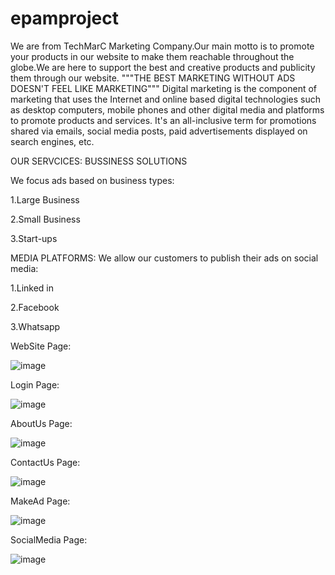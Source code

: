 # epamproject

We are from TechMarC Marketing Company.Our main motto is to promote your products in our website to make them reachable throughout the globe.We are here to support the best and creative products and publicity them through our website.
"""THE BEST MARKETING WITHOUT ADS DOESN'T FEEL LIKE MARKETING"""
Digital marketing is the component of marketing that uses the Internet and online based digital technologies such as desktop computers,
mobile phones and other digital media and platforms to promote products and services. It's an all-inclusive term for promotions shared via emails, social media posts, paid advertisements displayed on search engines, etc.

 OUR SERVCICES:
BUSSINESS SOLUTIONS

We focus ads based on business types:

1.Large Business

2.Small Business

3.Start-ups 

MEDIA PLATFORMS:
We allow our customers to publish their ads on social media:

1.Linked in

2.Facebook

3.Whatsapp


WebSite Page:

![image](https://user-images.githubusercontent.com/87887948/236118864-760d0bdd-bd04-4638-9491-268d4ddaadb0.png)

Login Page:

![image](https://user-images.githubusercontent.com/87887948/236118985-281a9436-6404-4035-b355-4f1342cddbea.png)

AboutUs  Page:

![image](https://user-images.githubusercontent.com/87887948/236119085-b6486cb9-c71a-4d15-94ca-d538807ef4f3.png)

ContactUs Page:

![image](https://user-images.githubusercontent.com/87887948/236119141-b83edce7-1352-4c1f-94bf-db771c9d1f0f.png)

MakeAd Page:

![image](https://user-images.githubusercontent.com/87887948/236119199-b4e2692e-8a53-4a28-848f-e9ad178859e4.png)

SocialMedia Page:

![image](https://user-images.githubusercontent.com/87887948/236119237-1ba076c5-5147-41a7-9ab0-74a34433897c.png)

